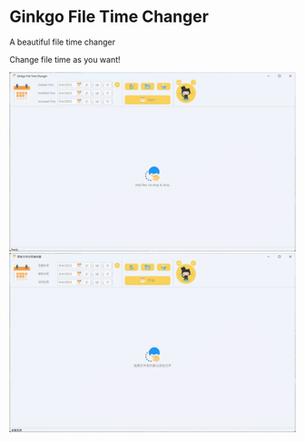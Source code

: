 # Ginkgo File Time Changer
A beautiful file time changer

Change file time as you want!


![image info](./Screenshot/en.jpg)
![image info](./Screenshot/zh.jpg)
